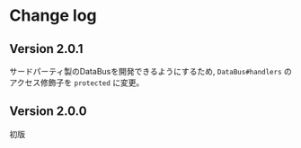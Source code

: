 # Change log

## Version 2.0.1
サードパーティ製のDataBusを開発できるようにするため, `DataBus#handlers` のアクセス修飾子を `protected` に変更。

## Version 2.0.0
初版
